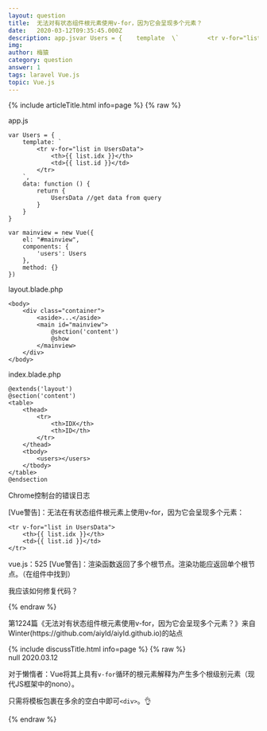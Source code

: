 ```yaml
---
layout: question
title:  无法对有状态组件根元素使用v-for，因为它会呈现多个元素？
date:   2020-03-12T09:35:45.000Z
description: app.jsvar Users = {    template  \`        <tr v-for="list in UsersData">...
img: 
author: 梅猿
category: question
answer: 1
tags: laravel Vue.js
topic: Vue.js
---
```

<div class="article-root">
  <div class="article">
    {% include articleTitle.html info=page %}
    {% raw %}
    <div class="article-content"><p><font style="vertical-align: inherit;"><font style="vertical-align: inherit;">app.js</font></font></p>

<pre><code>var Users = {<font></font>
    template: `<font></font>
        &lt;tr v-for="list in UsersData"&gt;<font></font>
            &lt;th&gt;{{ list.idx }}&lt;/th&gt;<font></font>
            &lt;td&gt;{{ list.id }}&lt;/td&gt;<font></font>
        &lt;/tr&gt;<font></font>
    `,<font></font>
    data: function () {<font></font>
        return {<font></font>
            UsersData //get data from query<font></font>
        }<font></font>
    }<font></font>
}<font></font>
<font></font>
var mainview = new Vue({<font></font>
    el: "#mainview",<font></font>
    components: {<font></font>
        'users': Users<font></font>
    },<font></font>
    method: {}<font></font>
})<font></font>
</code></pre>

<p><font style="vertical-align: inherit;"><font style="vertical-align: inherit;">layout.blade.php</font></font></p>

<pre><code>&lt;body&gt;<font></font>
    &lt;div class="container"&gt;<font></font>
        &lt;aside&gt;...&lt;/aside&gt;<font></font>
        &lt;main id="mainview"&gt;<font></font>
            @section('content')<font></font>
            @show<font></font>
        &lt;/mainview&gt;<font></font>
    &lt;/div&gt;<font></font>
&lt;/body&gt;<font></font>
</code></pre>

<p><font style="vertical-align: inherit;"><font style="vertical-align: inherit;">index.blade.php</font></font></p>

<pre><code>@extends('layout')<font></font>
@section('content')<font></font>
&lt;table&gt;<font></font>
    &lt;thead&gt;<font></font>
        &lt;tr&gt;<font></font>
            &lt;th&gt;IDX&lt;/th&gt;<font></font>
            &lt;th&gt;ID&lt;/th&gt;<font></font>
        &lt;/tr&gt;<font></font>
    &lt;/thead&gt;<font></font>
    &lt;tbody&gt;<font></font>
        &lt;users&gt;&lt;/users&gt;<font></font>
    &lt;/tbody&gt;<font></font>
&lt;/table&gt;<font></font>
@endsection<font></font>
</code></pre>

<p><font style="vertical-align: inherit;"><font style="vertical-align: inherit;">Chrome控制台的错误日志</font></font></p>

<p><font style="vertical-align: inherit;"><font style="vertical-align: inherit;">[Vue警告]：无法在有状态组件根元素上使用v-for，因为它会呈现多个元素：</font></font></p>

<pre><code>&lt;tr v-for="list in UsersData"&gt;<font></font>
    &lt;th&gt;{{ list.idx }}&lt;/th&gt;<font></font>
    &lt;td&gt;{{ list.id }}&lt;/td&gt;<font></font>
&lt;/tr&gt; <font></font>
</code></pre>

<p><font style="vertical-align: inherit;"><font style="vertical-align: inherit;">vue.js：525 [Vue警告]：渲染函数返回了多个根节点。</font><font style="vertical-align: inherit;">渲染功能应返回单个根节点。</font><font style="vertical-align: inherit;">（在组件中找到）</font></font></p>

<p><font style="vertical-align: inherit;"><font style="vertical-align: inherit;">我应该如何修复代码？</font></font></p></div>
    {% endraw %}
  </div>
  <p class="winter_mark">第1224篇《无法对有状态组件根元素使用v-for，因为它会呈现多个元素？》来自Winter(https://github.com/aiyld/aiyld.github.io)的站点</p>
  <div class="discuss-wrapper">
    {% include discussTitle.html info=page %}
    {% raw %}
    <div class="discuss-item">
        <div class="discuss-parent">
          <div class="discuss-meta">
            <span class="discuss-user">null</span>
            <span class="discuss-time">2020.03.12</span>
          </div>
          <div class="discuss-comment"><p><font style="vertical-align: inherit;"><font style="vertical-align: inherit;">对于懒惰者：Vue将其上具有</font></font><code>v-for</code><font style="vertical-align: inherit;"><font style="vertical-align: inherit;">循环</font><font style="vertical-align: inherit;">的根元素解释</font><font style="vertical-align: inherit;">为产生多个根级别元素（现代JS框架中的nono）。</font></font></p>

<p><font style="vertical-align: inherit;"><font style="vertical-align: inherit;">只需将模板包裹在多余的空白中即可</font></font><code>&lt;div&gt;</code><font style="vertical-align: inherit;"><font style="vertical-align: inherit;">。</font><font style="vertical-align: inherit;">👌</font></font></p></div>
        </div></div>
    {% endraw %}
  </div>
<div>
